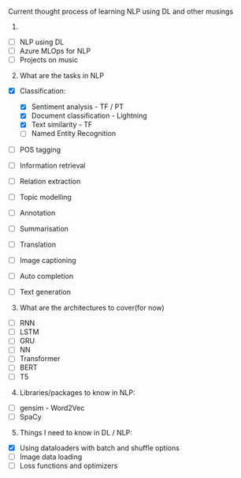 Current thought process of learning NLP using DL and other musings

1. 
- [ ] NLP using DL
- [ ] Azure MLOps for NLP
- [ ] Projects on music

2. What are the tasks in NLP

- [x] Classification: 
    - [x] Sentiment analysis - TF / PT
    - [x] Document classification - Lightning
    - [x] Text similarity - TF
    - [ ] Named Entity Recognition

- [ ] POS tagging
- [ ] Information retrieval
- [ ] Relation extraction
- [ ] Topic modelling
- [ ] Annotation
- [ ] Summarisation
- [ ] Translation
- [ ] Image captioning
- [ ] Auto completion
- [ ] Text generation


3. What are the architectures to cover(for now)

- [ ] RNN
- [ ] LSTM
- [ ] GRU
- [ ] NN
- [ ] Transformer
- [ ] BERT
- [ ] T5

4. Libraries/packages to know in NLP:

 - [ ] gensim - Word2Vec
 - [ ] SpaCy

5. Things I need to know in DL / NLP:

- [x] Using dataloaders with batch and shuffle options
- [ ] Image data loading
- [ ] Loss functions and optimizers